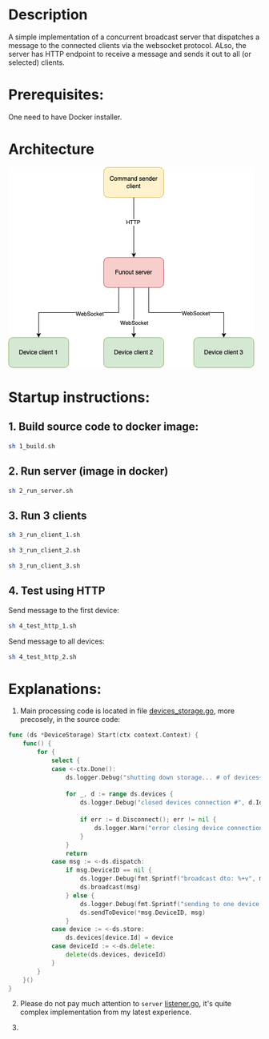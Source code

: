 # Description

A simple implementation of a concurrent broadcast server that dispatches a message to the connected clients via the websocket protocol.
ALso, the server has HTTP endpoint to receive a message and sends it out to all  (or selected) clients.

# Prerequisites:

One need to have Docker installer.

# Architecture 
![architecture](./docs/architecture.png)

# Startup instructions:

## 1. Build source code to docker image:

```bash
sh 1_build.sh
```

## 2. Run server (image in docker)

```bash
sh 2_run_server.sh
```

## 3. Run 3 clients 

```bash
sh 3_run_client_1.sh
```

```bash
sh 3_run_client_2.sh
```

```bash
sh 3_run_client_3.sh
```

## 4. Test using HTTP

Send message to the first device:
```bash
sh 4_test_http_1.sh
```

Send message to all devices:
```bash
sh 4_test_http_2.sh
```


# Explanations:

1. Main processing code is located in file [devices_storage.go](internal%2Fstorage%2Fdevices_storage.go), more precosely, in the source code:
```go
func (ds *DeviceStorage) Start(ctx context.Context) {
	func() {
		for {
			select {
			case <-ctx.Done():
				ds.logger.Debug("shutting down storage... # of devices+", len(ds.devices))

				for _, d := range ds.devices {
					ds.logger.Debug("closed devices connection #", d.Id)

					if err := d.Disconnect(); err != nil {
						ds.logger.Warn("error closing device connection: ", err)
					}
				}
				return
			case msg := <-ds.dispatch:
				if msg.DeviceID == nil {
					ds.logger.Debug(fmt.Sprintf("broadcast dto: %+v", msg))
					ds.broadcast(msg)
				} else {
					ds.logger.Debug(fmt.Sprintf("sending to one device, dto: %+v", msg))
					ds.sendToDevice(*msg.DeviceID, msg)
				}
			case device := <-ds.store:
				ds.devices[device.Id] = device
			case deviceId := <-ds.delete:
				delete(ds.devices, deviceId)
			}
		}
	}()
}
```

2. Please do not pay much attention to `server` [listener.go](internal%2Fserver%2Flistener.go), it's quite complex implementation from my latest experience.

3. 